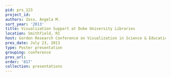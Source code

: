 ```yaml
---
pid: prs_123
project_id: 
authors: Zoss, Angela M.
sort_year: '2013'
title: Visualization Support at Duke University Libraries
location: Smithfield, RI
host: Gordon Research Conference on Visualization in Science & Education
pres_date: July 23, 2013
type: Poster presentation
grouping: conference
pres_url: 
order: '017'
collection: presentations
---
```

